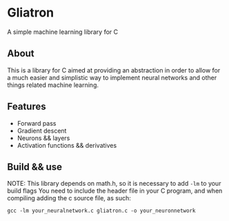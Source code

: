 # Gliatron
A simple machine learning library for C

## About
This is a library for C aimed at providing an abstraction in order to allow for a much easier and simplistic way to implement neural networks and other things related machine learning.

## Features
 - Forward pass
 - Gradient descent
 - Neurons && layers
 - Activation functions && derivatives

## Build && use
NOTE:
This library depends on math.h, so it is necessary to add ```-lm``` to your build flags
You need to include the header file in your C program, and when compiling adding the c source file, as such:
```
gcc -lm your_neuralnetwork.c gliatron.c -o your_neuronnetwork
```
